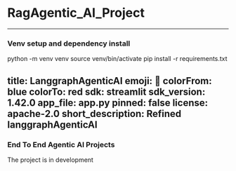 # RagAgentic_AI_Project

---
### Venv setup and dependency install
python -m venv venv 
source venv/bin/activate
pip install -r requirements.txt























title: LanggraphAgenticAI
emoji: 🐨
colorFrom: blue
colorTo: red
sdk: streamlit
sdk_version: 1.42.0
app_file: app.py
pinned: false
license: apache-2.0
short_description: Refined langgraphAgenticAI
---

### End To End Agentic AI Projects

The project is in development

